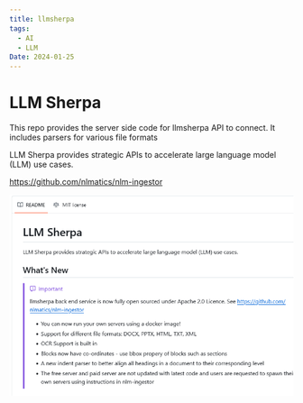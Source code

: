 ```yaml
---
title: llmsherpa
tags:
  - AI
  - LLM
Date: 2024-01-25
---
```

# LLM Sherpa
This repo provides the server side code for llmsherpa API to connect. It includes parsers for various file formats

LLM Sherpa provides strategic APIs to accelerate large language model (LLM) use cases.

https://github.com/nlmatics/nlm-ingestor

![](../_asset/2024-01-25_llmsherpa_image_1.png)

